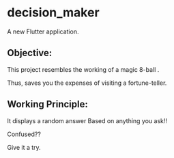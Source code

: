 # decision_maker

A new Flutter application.

## Objective:

This project resembles the working of a magic 8-ball . 


Thus, saves you the expenses of visiting a fortune-teller.



## Working Principle:

It displays a random answer Based on anything you ask!!

Confused??

Give it a try.